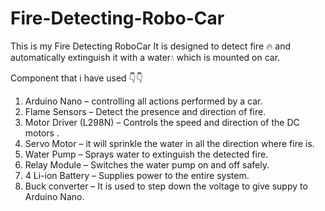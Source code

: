 # Fire-Detecting-Robo-Car

This is my Fire Detecting RoboCar 
It is designed to detect fire 🔥 and automatically extinguish it with a water💧 which is mounted on car.

Component that i have used
👇👇
1. Arduino Nano – controlling all actions performed by a car.
2. Flame Sensors – Detect the presence and direction of fire.
3. Motor Driver (L298N) – Controls the speed and direction of the DC motors .
4. Servo Motor – it will sprinkle the water in all the direction where fire is. 
5. Water Pump – Sprays water to extinguish the detected fire.
6. Relay Module – Switches the water pump on and off safely.
7. 4 Li-ion Battery  – Supplies power to the entire system.
8. Buck converter – It is used to step down the voltage to give suppy to Arduino Nano.
